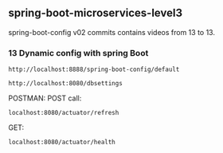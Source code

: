 ## spring-boot-microservices-level3
spring-boot-config
v02  commits contains videos from 13 to 13.

### 13 Dynamic config with spring Boot

```
http://localhost:8888/spring-boot-config/default
```
```
http://localhost:8080/dbsettings
```

POSTMAN:
POST call:

```
localhost:8080/actuator/refresh
```

GET:

```
localhost:8080/actuator/health
```